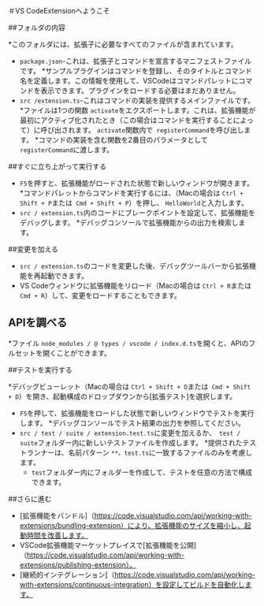 ＃VS CodeExtensionへようこそ

##フォルダの内容

*このフォルダには、拡張子に必要なすべてのファイルが含まれています。
* `package.json`-これは、拡張子とコマンドを宣言するマニフェストファイルです。
  *サンプルプラグインはコマンドを登録し、そのタイトルとコマンド名を定義します。この情報を使用して、VSCodeはコマンドパレットにコマンドを表示できます。プラグインをロードする必要はまだありません。
* `src /extension.ts`-これはコマンドの実装を提供するメインファイルです。
  *ファイルは1つの関数 `activate`をエクスポートします。これは、拡張機能が最初にアクティブ化されたとき（この場合はコマンドを実行することによって）に呼び出されます。 `activate`関数内で` registerCommand`を呼び出します。
  *コマンドの実装を含む関数を2番目のパラメータとして `registerCommand`に渡します。

##すぐに立ち上がって実行する

* `F5`を押すと、拡張機能がロードされた状態で新しいウィンドウが開きます。
*コマンドパレットからコマンドを実行するには、（Macの場合は `Ctrl + Shift + P`または` Cmd + Shift + P`）を押し、 `HelloWorld`と入力します。
* `src / extension.ts`内のコードにブレークポイントを設定して、拡張機能をデバッグします。
*デバッグコンソールで拡張機能からの出力を検索します。

##変更を加える

* `src / extension.ts`のコードを変更した後、デバッグツールバーから拡張機能を再起動できます。
* VS Codeウィンドウに拡張機能をリロード（Macの場合は `Ctrl + R`または` Cmd + R`）して、変更をロードすることもできます。


## APIを調べる

*ファイル `node_modules / @ types / vscode / index.d.ts`を開くと、APIのフルセットを開くことができます。

##テストを実行する

*デバッグビューレット（Macの場合は `Ctrl + Shift + D`または` Cmd + Shift + D`）を開き、起動構成のドロップダウンから[拡張テスト]を選択します。
* `F5`を押して、拡張機能をロードした状態で新しいウィンドウでテストを実行します。
*デバッグコンソールでテスト結果の出力を参照してください。
* `src / test / suite / extension.test.ts`に変更を加えるか、` test / suite`フォルダー内に新しいテストファイルを作成します。
  *提供されたテストランナーは、名前パターン `**。test.ts`に一致するファイルのみを考慮します。
  * `test`フォルダー内にフォルダーを作成して、テストを任意の方法で構成できます。

##さらに進む

 * [拡張機能をバンドル]（https://code.visualstudio.com/api/working-with-extensions/bundling-extension）により、拡張機能のサイズを縮小し、起動時間を改善します。
 * VSCode拡張機能マーケットプレイスで[拡張機能を公開]（https://code.visualstudio.com/api/working-with-extensions/publishing-extension）。
 * [継続的インテグレーション]（https://code.visualstudio.com/api/working-with-extensions/continuous-integration）を設定してビルドを自動化します。